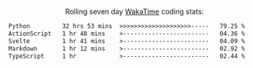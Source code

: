 <p align="center">Rolling seven day <a href="https://wakatime.com/@syrkis"/>WakaTime</a> coding stats:</p>
<!--START_SECTION:waka-->

```txt
Python         32 hrs 53 mins  >>>>>>>>>>>>>>>>>>>>-----   79.25 %
ActionScript   1 hr 48 mins    >------------------------   04.36 %
Svelte         1 hr 41 mins    >------------------------   04.09 %
Markdown       1 hr 12 mins    >------------------------   02.92 %
TypeScript     1 hr            >------------------------   02.44 %
```

<!--END_SECTION:waka-->
